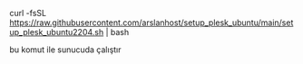 curl -fsSL https://raw.githubusercontent.com/arslanhost/setup_plesk_ubuntu/main/setup_plesk_ubuntu2204.sh | bash

bu komut ile sunucuda çalıştır
